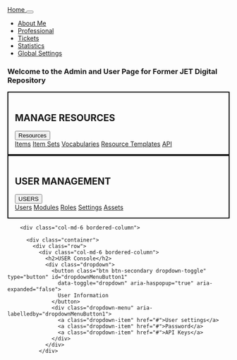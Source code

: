 <!-- This is the index file # PA30741_dyow_htmlcss 
In this assignment, I built my own three page website using html and css. -->

<!DOCTYPE html>
<html lang="en">

<head>
  <title>Former JET Digital Repository</title>
  <meta charset="utf-8">
  <meta name="viewport" content="width=device-width, initial-scale=1">
  <!-- Bootstrap stylesheets-->
  <link rel="stylesheet" href="https://cdn.jsdelivr.net/npm/bootstrap@4.6.2/dist/css/bootstrap.min.css">
  <script src="https://cdn.jsdelivr.net/npm/jquery@3.7.1/dist/jquery.slim.min.js"></script>
  <script src="https://cdn.jsdelivr.net/npm/popper.js@1.16.1/dist/umd/popper.min.js"></script>
  <script src="https://cdn.jsdelivr.net/npm/bootstrap@4.6.2/dist/js/bootstrap.bundle.min.js"></script>

  <style>
    /* I found the CSS code from W3C to format the navigation bar and the body page.  I prefere simple, gray tones for the audience.*/
  </style>
  <style>
    .fakeimg {
      height: 200px;
      background: #aaa;
    }
  </style>

</head>

<body>

  <nav class="navbar navbar-expand-sm bg-dark navbar-dark">
    <a class="navbar-brand" href="#">Home </a>
    <button class="navbar-toggler" type="button" data-toggle="collapse" data-target="#collapsibleNavbar">
      <span class="navbar-toggler-icon"></span>
    </button>
    <div class="collapse navbar-collapse" id="collapsibleNavbar">
      <ul class="navbar-nav">
        </li>
        <li class="nav-item">
          <a class="nav-link" href="SBA_HTML_CSSwebsite/AboutMe.html">About Me</a>
        </li>
        <li class="nav-item">
          <a class="nav-link" href="SBA_HTML_CSSwebsite/Professional.html">Professional</a>
        </li>
        <li class="nav-item">
          <a class="nav-link" href="#">Tickets</a>
        </li>
        <li class="nav-item">
          <a class="nav-link" href="#">Statistics</a>
        </li>
        <li class="nav-item">
          <a class="nav-link" href="#">Global Settings</a>
        </li>
      </ul>
    </div>
  </nav>


  <div class="jumbotron text-center" style="margin-bottom:0">
    <h3>Welcome to the Admin and User Page for Former JET Digital Repository</h3>
  </div>

  <!-- Bootstrap  the dropdown boxes-->

  <style>
    .bordered-column {
      border: 2px solid #000;
      padding: 15px;
    }
  </style>
  </head>

  <body>
    <div class="container">
      <div class="row">
        <div class="col-md-6 bordered-column">
          <h2>MANAGE RESOURCES</h2>
          <div class="dropdown">
            <button class="btn btn-secondary dropdown-toggle" type="button" id="dropdownMenuButton1"
              data-toggle="dropdown" aria-haspopup="true" aria-expanded="false">
              Resources
            </button>
            <div class="dropdown-menu" aria-labelledby="dropdownMenuButton1">
              <a class="dropdown-item" href="#">Items</a>
              <a class="dropdown-item" href="#">Item Sets</a>
              <a class="dropdown-item" href="#">Vocabularies</a>
              <a class="dropdown-item" href="#">Resource Templates</a>
              <a class="dropdown-item" href="#">API</a>
            </div>
          </div>
        </div>
        <div class="col-md-6 bordered-column">
          <h2>USER MANAGEMENT</h2>
          <div class="dropdown">
            <button class="btn btn-secondary dropdown-toggle" type="button" id="dropdownMenuButton1"
              data-toggle="dropdown" aria-haspopup="true" aria-expanded="false">
              USERS
            </button>
            <div class="dropdown-menu" aria-labelledby="dropdownMenuButton1">
              <a class="dropdown-item" href="#">Users</a>
              <a class="dropdown-item" href="#">Modules</a>
              <a class="dropdown-item" href="#">Roles</a>
              <a class="dropdown-item" href="#">Settings</a>
              <a class="dropdown-item" href="#">Assets</a>
            </div>
          </div>
        </div>

        <div class="col-md-6 bordered-column">

          <div class="container">
            <div class="row">
              <div class="col-md-6 bordered-column">
                <h2>USER Console</h2>
                <div class="dropdown">
                  <button class="btn btn-secondary dropdown-toggle" type="button" id="dropdownMenuButton1"
                    data-toggle="dropdown" aria-haspopup="true" aria-expanded="false">
                    User Information
                  </button>
                  <div class="dropdown-menu" aria-labelledby="dropdownMenuButton1">
                    <a class="dropdown-item" href="#">User settings</a>
                    <a class="dropdown-item" href="#">Password</a>
                    <a class="dropdown-item" href="#">API Keys</a>
                  </div>
                </div>
              </div>

  </body>

</html>
